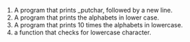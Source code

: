1. A program that prints _putchar, followed by a new line.
2. A program that prints the alphabets in lower case.
3. A program that prints 10 times the alphabets in lowercase. 
4. a function that checks for lowercase character.
